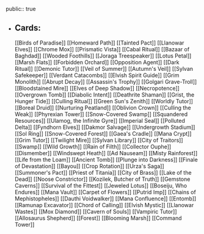 public:: true
- ## Cards:
	[[Birds of Paradise]]
	[[Homeward Path]]
	[[Tainted Pact]]
	[[Llanowar Elves]]
	[[Chrome Mox]]
	[[Prismatic Vista]]
	[[Cabal Ritual]]
	[[Bazaar of Baghdad]]
	[[Wooded Foothills]]
	[[Joraga Treespeaker]]
	[[Lotus Petal]]
	[[Marsh Flats]]
	[[Forbidden Orchard]]
	[[Opposition Agent]]
	[[Dark Ritual]]
	[[Demonic Tutor]]
	[[Veil of Summer]]
	[[Autumn's Veil]]
	[[Sylvan Safekeeper]]
	[[Verdant Catacombs]]
	[[Elvish Spirit Guide]]
	[[Grim Monolith]]
	[[Abrupt Decay]]
	[[Assassin's Trophy]]
	[[Golgari Grave-Troll]]
	[[Bloodstained Mire]]
	[[Elves of Deep Shadow]]
	[[Necropotence]]
	[[Overgrown Tomb]]
	[[Diabolic Intent]]
	[[Deathrite Shaman]]
	[[Grist, the Hunger Tide]]
	[[Culling Ritual]]
	[[Green Sun's Zenith]]
	[[Worldly Tutor]]
	[[Boreal Druid]]
	[[Nurturing Peatland]]
	[[Oblivion Crown]]
	[[Culling the Weak]]
	[[Phyrexian Tower]]
	[[Snow-Covered Swamp]]
	[[Squandered Resources]]
	[[Ulamog, the Infinite Gyre]]
	[[Imperial Seal]]
	[[Polluted Delta]]
	[[Fyndhorn Elves]]
	[[Dakmor Salvage]]
	[[Undergrowth Stadium]]
	[[Sol Ring]]
	[[Snow-Covered Forest]]
	[[Gaea's Cradle]]
	[[Mana Crypt]]
	[[Grim Tutor]]
	[[Twilight Mire]]
	[[Sylvan Library]]
	[[City of Traitors]]
	[[Swamp]]
	[[Wild Growth]]
	[[Rain of Filth]]
	[[Collector Ouphe]]
	[[Dismember]]
	[[Windswept Heath]]
	[[Ad Nauseam]]
	[[Misty Rainforest]]
	[[Life from the Loam]]
	[[Ancient Tomb]]
	[[Plunge into Darkness]]
	[[Finale of Devastation]]
	[[Bayou]]
	[[Crop Rotation]]
	[[Urza's Saga]]
	[[Summoner's Pact]]
	[[Priest of Titania]]
	[[City of Brass]]
	[[Lake of the Dead]]
	[[Noose Constrictor]]
	[[Kozilek, Butcher of Truth]]
	[[Gemstone Caverns]]
	[[Survival of the Fittest]]
	[[Jeweled Lotus]]
	[[Boseiju, Who Endures]]
	[[Mana Vault]]
	[[Carpet of Flowers]]
	[[Putrid Imp]]
	[[Chains of Mephistopheles]]
	[[Dauthi Voidwalker]]
	[[Mana Confluence]]
	[[Entomb]]
	[[Ramunap Excavator]]
	[[Chord of Calling]]
	[[Elvish Mystic]]
	[[Llanowar Wastes]]
	[[Mox Diamond]]
	[[Cavern of Souls]]
	[[Vampiric Tutor]]
	[[Allosaurus Shepherd]]
	[[Forest]]
	[[Blooming Marsh]]
	[[Command Tower]]
